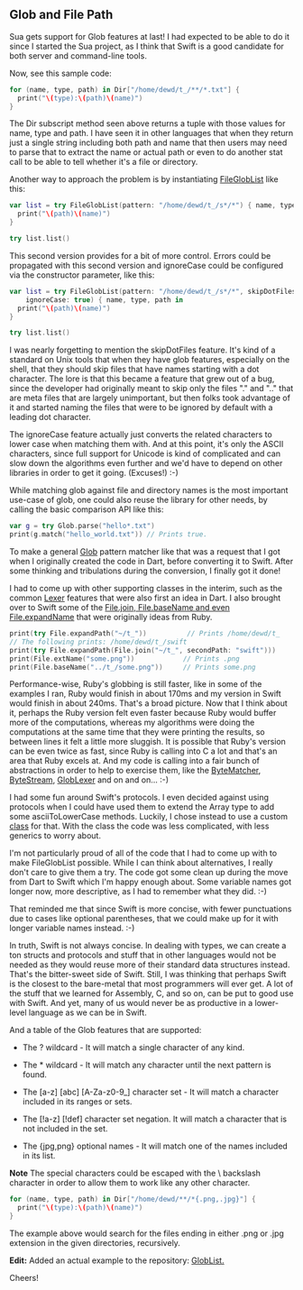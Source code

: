 Glob and File Path
------------------

Sua gets support for Glob features at last! I had expected to be able to do it
since I started the Sua project, as I think that Swift is a good candidate for
both server and command-line tools.

Now, see this sample code:

```swift
for (name, type, path) in Dir["/home/dewd/t_/**/*.txt"] {
  print("\(type):\(path)\(name)")
}
```

The Dir subscript method seen above returns a tuple with those values for name,
type and path. I have seen it in other languages that when they return just a
single string including both path and name that then users may need to parse
that to extract the name or actual path or even to do another stat call to be
able to tell whether it's a file or directory.

Another way to approach the problem is by instantiating
[FileGlobList](../Sources/file_glob.swift) like this:

```swift
var list = try FileGlobList(pattern: "/home/dewd/t_/s*/*") { name, type, path in
  print("\(path)\(name)")
}

try list.list()
```

This second version provides for a bit of more control. Errors could be
propagated with this second version and ignoreCase could be configured via the
constructor parameter, like this:

```swift
var list = try FileGlobList(pattern: "/home/dewd/t_/s*/*", skipDotFiles: false,
    ignoreCase: true) { name, type, path in
  print("\(path)\(name)")
}

try list.list()
```

I was nearly forgetting to mention the skipDotFiles feature. It's kind of a
standard on Unix tools that when they have glob features, especially on the
shell, that they should skip files that have names starting with a dot
character. The lore is that this became a feature that grew out of a bug, since
the developer had originally meant to skip only the files "." and ".." that are
meta files that are largely unimportant, but then folks took advantage of it and
started naming the files that were to be ignored by default with a leading dot
character.

The ignoreCase feature actually just converts the related characters to lower
case when matching them with. And at this point, it's only the ASCII characters,
since full support for Unicode is kind of complicated and can slow down the
algorithms even further and we'd have to depend on other libraries in order to
get it going. (Excuses!) :-)

While matching glob against file and directory names is the most important
use-case of glob, one could also reuse the library for other needs, by calling
the basic comparison API like this:

```swift
var g = try Glob.parse("hello*.txt")
print(g.match("hello_world.txt")) // Prints true.
```

To make a general [Glob](../Sources/glob.swift) pattern matcher like that was a
request that I got when I originally created the code in Dart, before converting
it to Swift. After some thinking and tribulations during the conversion, I
finally got it done!

I had to come up with other supporting classes in the interim, such as the
common [Lexer](../Sources/lexer.swift) features that were also first an idea in
Dart. I also brought over to Swift some of the [File.join, File.baseName and
even File.expandName](../Sources/file.swift#L400) that were originally ideas
from Ruby.

```swift
print(try File.expandPath("~/t_"))          // Prints /home/dewd/t_
// The following prints: /home/dewd/t_/swift
print(try File.expandPath(File.join("~/t_", secondPath: "swift")))
print(File.extName("some.png"))            // Prints .png
print(File.baseName("../t_/some.png"))     // Prints some.png
```

Performance-wise, Ruby's globbing is still faster, like in some of the examples
I ran, Ruby would finish in about 170ms and my version in Swift would finish in
about 240ms. That's a broad picture. Now that I think about it, perhaps the Ruby
version felt even faster because Ruby would buffer more of the computations,
whereas my algorithms were doing the computations at the same time that they
were printing the results, so between lines it felt a little more sluggish. It
is possible that Ruby's version can be even twice as fast, since Ruby is calling
into C a lot and that's an area that Ruby excels at. And my code is calling into
a fair bunch of abstractions in order to help to exercise them, like the
[ByteMatcher](../Sources/byte_matcher.swift),
[ByteStream](../Sources/byte_stream.swift), [GlobLexer](../Sources/glob.swift)
and on and on... :-)

I had some fun around Swift's protocols. I even decided against using protocols
when I could have used them to extend the Array type to add some
asciiToLowerCase methods. Luckily, I chose instead to use a custom
[class](../Sources/ascii.swift) for that. With the class the code was less
complicated, with less generics to worry about.

I'm not particularly proud of all of the code that I had to come up with to make
FileGlobList possible. While I can think about alternatives, I really don't care
to give them a try. The code got some clean up during the move from Dart to
Swift which I'm happy enough about. Some variable names got longer now, more
descriptive, as I had to remember what they did. :-)

That reminded me that since Swift is more concise, with fewer punctuations due
to cases like optional parentheses, that we could make up for it with longer
variable names instead. :-)

In truth, Swift is not always concise. In dealing with types, we can create a
ton structs and protocols and stuff that in other languages would not be needed
as they would reuse more of their standard data structures instead. That's the
bitter-sweet side of Swift. Still, I was thinking that perhaps Swift is the
closest to the bare-metal that most programmers will ever get. A lot of the
stuff that we learned for Assembly, C, and so on, can be put to good use with
Swift. And yet, many of us would never be as productive in a lower-level
language as we can be in Swift.

And a table of the Glob features that are supported:

   * The ? wildcard - It will match a single character of any kind.

   * The * wildcard - It will match any character until the next pattern is
                      found.
   * The [a-z] [abc] [A-Za-z0-9_] character set - It will match a character
                      included in its ranges or sets.
   * The [!a-z] [!def] character set negation. It will match a character
                      that is not included in the set.
   * The {jpg,png} optional names - It will match one of the names included
                      in its list.

**Note** The special characters could be escaped with the \ backslash character
in order to allow them to work like any other character.

```swift
for (name, type, path) in Dir["/home/dewd/**/*{.png,.jpg}"] {
  print("\(type):\(path)\(name)")
}
```

The example above would search for the files ending in either .png or .jpg
extension in the given directories, recursively.

**Edit:** Added an actual example to the repository:
[GlobList.](../examples/glob_list/Sources/main.swift)

Cheers!
